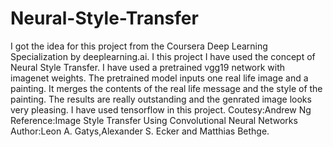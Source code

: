 # Neural-Style-Transfer
I got the idea for this project from the Coursera Deep Learning Specialization by deeplearning.ai.
I this project I have used the concept of Neural Style Transfer.
I have used a pretrained vgg19 network with imagenet weights.
The pretrained model inputs one real life image and a painting.
It merges the contents of the real life message and the style of the painting.
The results are really outstanding and the genrated image looks very pleasing.
I have used tensorflow in this project.
Coutesy:Andrew Ng
Reference:Image Style Transfer Using Convolutional Neural Networks
          Author:Leon A. Gatys,Alexander S. Ecker and Matthias Bethge.
